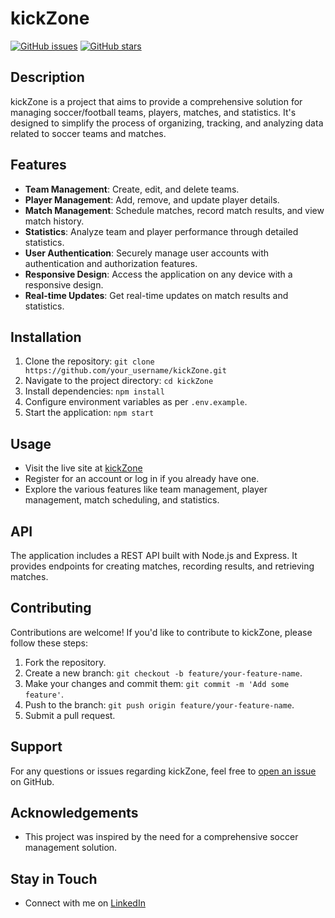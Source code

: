 # kickZone

[![GitHub issues](https://img.shields.io/github/issues/AnTareS11S/kickZone)](https://github.com/AnTareS11S/kickZone/issues)
[![GitHub stars](https://img.shields.io/github/stars/AnTareS11S/kickZone)](https://github.com/AnTareS11S/kickZone/stargazers)

## Description

kickZone is a project that aims to provide a comprehensive solution for managing soccer/football teams, players, matches, and statistics. It's designed to simplify the process of organizing, tracking, and analyzing data related to soccer teams and matches.

## Features

- **Team Management**: Create, edit, and delete teams.
- **Player Management**: Add, remove, and update player details.
- **Match Management**: Schedule matches, record match results, and view match history.
- **Statistics**: Analyze team and player performance through detailed statistics.
- **User Authentication**: Securely manage user accounts with authentication and authorization features.
- **Responsive Design**: Access the application on any device with a responsive design.
- **Real-time Updates**: Get real-time updates on match results and statistics.

## Installation

1. Clone the repository: `git clone https://github.com/your_username/kickZone.git`
2. Navigate to the project directory: `cd kickZone`
3. Install dependencies: `npm install`
4. Configure environment variables as per `.env.example`.
5. Start the application: `npm start`

## Usage

- Visit the live site at [kickZone](https://kickzone.vercel.app/)
- Register for an account or log in if you already have one.
- Explore the various features like team management, player management, match scheduling, and statistics.

## API

The application includes a REST API built with Node.js and Express. It provides endpoints for creating matches, recording results, and retrieving matches.

## Contributing

Contributions are welcome! If you'd like to contribute to kickZone, please follow these steps:

1. Fork the repository.
2. Create a new branch: `git checkout -b feature/your-feature-name`.
3. Make your changes and commit them: `git commit -m 'Add some feature'`.
4. Push to the branch: `git push origin feature/your-feature-name`.
5. Submit a pull request.

## Support

For any questions or issues regarding kickZone, feel free to [open an issue](https://github.com/AnTareS11S/kickZone/issues) on GitHub.

## Acknowledgements

- This project was inspired by the need for a comprehensive soccer management solution.

## Stay in Touch

- Connect with me on [LinkedIn](https://www.linkedin.com/in/krzysztof-zieli%C5%84ski-84267a202/)

